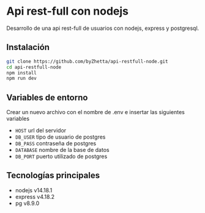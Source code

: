 # Api rest-full con nodejs

Desarrollo de una api rest-full de usuarios con nodejs, express y postgresql.

## Instalación

```bash
git clone https://github.com/byZhetta/api-restfull-node.git
cd api-restfull-node
npm install
npm run dev
```

## Variables de entorno

Crear un nuevo archivo con el nombre de .env e insertar las siguientes variables

- `HOST` url del servidor
- `DB_USER` tipo de usuario de postgres
- `DB_PASS` contraseña de postgres
- `DATABASE` nombre de la base de datos
- `DB_PORT` puerto utilizado de postgres

## Tecnologías principales

- nodejs v14.18.1
- express v4.18.2
- pg v8.9.0